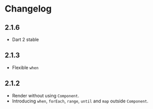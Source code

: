 # Changelog

## 2.1.6

+ Dart 2 stable

## 2.1.3

+ Flexible `when`

## 2.1.2

+ Render without using `Component`.
+ Introducing `when`, `forEach`, `range`, `until` and `map` outside `Component`.